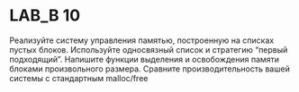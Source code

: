 # LAB_B 10
Реализуйте систему управления памятью, построенную на списках пустых блоков. Используйте
односвязный список и стратегию “первый подходящий”.
Напишите функции выделения и освобождения памяти блоками произвольного размера.
Сравните производительность вашей системы с стандартным malloc/free
